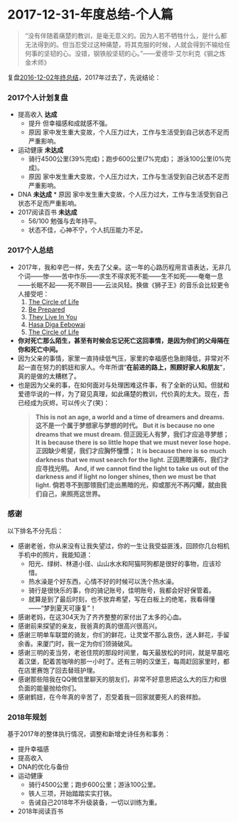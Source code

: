 # 2017-12-31-年度总结-个人篇

> “没有伴随着痛楚的教训，是毫无意义的。因为人若不牺牲什么，是什么都无法得到的。但当忍受过这种痛楚，将其克服的时候，人就会得到不输给任何事的坚韧的心。没错，钢铁般坚韧的心。”——爱德华·艾尔利克《钢之炼金术师》

复盘[2016-12-02年终总结](https://www.jianshu.com/p/c5e16880bcd5)，2017年过去了，先说结论：
### 2017个人计划复盘
  *  提高收入 **达成** 
     * 提升 但幸福感和成就感不强。
     * 原因 家中发生重大变故，个人压力过大，工作与生活受到自己状态不足而严重影响。
  *  运动健康 **未达成**
     * 骑行4500公里(39%完成)；跑步600公里(7%完成)； 游泳100公里(0%完成)。
     * 原因 家中发生重大变故，个人压力过大，工作与生活受到自己状态不足而严重影响。
  *  DNA **未达成**
    * 原因 家中发生重大变故，个人压力过大，工作与生活受到自己状态不足而严重影响。
*  2017阅读百书 **未达成**
   * 56/100 勉强与去年持平。
   * 状态不佳，心神不宁，个人抗压能力不足。 

### 2017个人总结
* 2017年，我和辛巴一样，失去了父亲。这一年的心路历程用言语表达，无非几个词——惨——苦中作乐——求生不得求死不能——生不如死——奄奄一息——长眠不起——死不瞑目——云淡风轻。换做《狮子王》的音乐会比较更令人接受吧：
  1. [The Circle of Life](https://music.163.com/song?id=5057939)
  2. [Be Prepared](https://music.163.com/song?id=1940863)
  3. [They Live In You](https://music.163.com/song?id=1940867)
  4. [Hasa Diga Eebowai](https://music.163.com/#/song?id=1941801)
  5. [The Circle of Life](https://music.163.com/song?id=5057939)
* **你对死亡那么陌生，甚至有时候会忘记死亡这回事情，是因为你们的父母隔在你和死亡中间。**
* 因为父亲的事情，家里一直持续低气压，家里的幸福感也急剧降低，非常对不起一直在努力的鹤妞和家人。今年所谓“**在前进的路上，照顾好家人和朋友**”，真的是做的太糟糕了。
* 也是因为父亲的事，在如何面对与处理困难这件事，有了全新的认知。但就和爱德华说的一样，为了窥见真理，如此痛楚的教训，代价真的太大。现在，吾已经成为灰烬，可以传火了(笑)：
  > **This is not an age, a world and a time of dreamers and dreams. 
  > 这不是一个属于梦想家与梦想的时代。
  > But it is because no one dreams that we must dream. 
  > 但正因无人有梦，我们才应追寻梦想；
  > It is because there is so little hope that we must never lose hope. 
  > 正因缺少希望，我们才应胸怀憧憬；
  > It is because there is so much darkness that we must search for the light. 
  > 正因黑暗满布，我们才应寻找光明。
  > And, if we cannot find the light to take us out of the darkness and if light no longer shines, then we must be that light.
  > 倘若寻不到那领我们走出黑暗的光，抑或那光不再闪耀，就由我们自己，来照亮这世界。**

### 感谢
以下排名不分先后：
* 感谢老爸，你从来没有让我失望过，你的一生让我受益匪浅，回顾你几台相机手机中的照片，我能知道：
  * 阳光、绿树、林道小径、山山水水和阿猫阿狗都是很好的事物，应该珍惜。
  * 热水澡是个好东西，心情不好的时候可以洗个热水澡。
  * 骑行是很快乐的事，你的骑记账号，佳明账号，我都会好好保管着。
  * 就算是到了最后时刻，也不放弃希望，写在白板上的绝笔，我看得懂——“梦到夏天可康复”！
* 感谢老妈，在这304天为了齐齐整整的家付出了太多的心血。
* 感谢前来探望的亲友，我爸真的真的很高兴很高兴。
* 感谢三明单车联盟的骑友，你们的鲜花，让灵堂不那么哀伤，送人鲜花，手留余香。来厦门时，我一定为你们领骑破风。
* 感谢三明的麦当劳，老爸住院的那段时间里，每天最放松的时间，就是早晨吃着汉堡，配着苦咖啡的那一小时了。还有三明的汉堡王，每周赶回家里时，都在店里赛饱了回去替班护理。
* 感谢那些陪我在QQ微信里聊天的朋友们，非常不好意思把这么大的压力和很负面的能量抛给你们。
* 感谢鹤妞，在今年真的辛苦了，忍受着我一回家就要死人的衰样脸。


### 2018年规划

基于2017年的整体执行情况，调整和新增史诗任务和事务：

* 提升幸福感
* 提高收入
* DNA的优化与备份
* 运动健康
  * 骑行4500公里；跑步600公里；游泳100公里。
  * 铁人三项，开始踏踏实实打铁。
  * 告诫自己2018年不升级装备，一切以训练为重。
* 2018年阅读百书